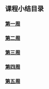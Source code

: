 ## 课程小结目录

### [第一周](https://github.com/saturn-lab/BDMI-2020A/blob/master/Memos/Study-Memo/15-Day1.md)

### [第二周](https://github.com/saturn-lab/BDMI-2020A/blob/master/Memos/Study-Memo/15-Day2.md)

### [第三周](https://github.com/saturn-lab/BDMI-2020A/blob/master/Memos/Study-Memo/15-Day3.md)

### [第四周](https://github.com/saturn-lab/BDMI-2020A/blob/master/Memos/Study-Memo/15-Day4.md)

### [第五周](https://github.com/saturn-lab/BDMI-2020A/blob/master/Memos/Study-Memo/15-Day5.md)

